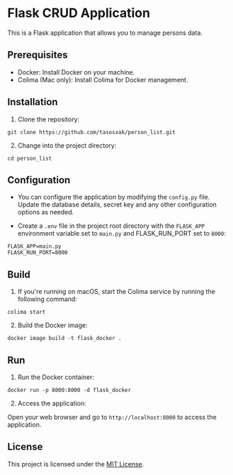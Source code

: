 # Flask CRUD Application

This is a Flask application that allows you to manage persons data.

## Prerequisites

- Docker: Install Docker on your machine.
- Colima (Mac only): Install Colima for Docker management.

## Installation

1. Clone the repository:

`git clone https://github.com/tasosxak/person_list.git`

2. Change into the project directory:

`cd person_list`


## Configuration

- You can configure the application by modifying the `config.py` file. Update the database details, secret key and any other configuration options as needed.

- Create a `.env` file  in the project root directory with the `FLASK_APP` environment variable set to `main.py` and FLASK_RUN_PORT set to `8000`:

```
FLASK_APP=main.py
FLASK_RUN_PORT=8000
```

## Build 

1. If you're running on macOS, start the Colima service by running the following command:

`colima start`

2. Build the Docker image:

`docker image build -t flask_docker .`


## Run

1. Run the Docker container:

`docker run -p 8000:8000 -d flask_docker`

2. Access the application:

Open your web browser and go to  `http://localhost:8000` to access the application.

## License

This project is licensed under the [MIT License](LICENSE).